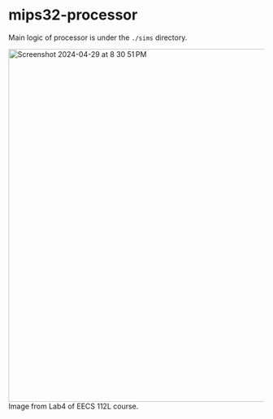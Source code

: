 # mips32-processor

Main logic of processor is under the ```./sims``` directory.

<img width="694" alt="Screenshot 2024-04-29 at 8 30 51 PM" src="https://github.com/anyakara/mips32-processor/assets/66985689/642cc94a-e664-4a75-be2a-8729c64b2830">
Image from Lab4 of EECS 112L course.
